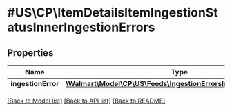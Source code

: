 # #US\CP\ItemDetailsItemIngestionStatusInnerIngestionErrors

## Properties

Name | Type | Description | Notes
------------ | ------------- | ------------- | -------------
**ingestionError** | [**\Walmart\Model\CP\US\Feeds\IngestionErrorsIngestionErrorInner[]**](IngestionErrorsIngestionErrorInner.md) |  | [optional]


[[Back to Model list]](../) [[Back to API list]](../../Api/US/CP) [[Back to README]](../../README.md)
